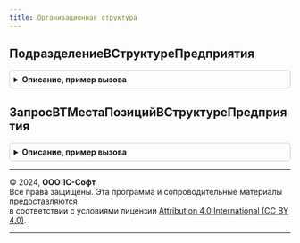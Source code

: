 ```yaml
---
title: Организационная структура
---
```



## ПодразделениеВСтруктуреПредприятия
<details style="margin: 1em 0; padding: 0.5em; border: 1px solid #ccc; border-radius: 6px;">

<summary style="font-weight: bold; cursor: pointer;">Описание, пример вызова</summary>

```bsl

// Возвращает подразделение в структуре предприятия соответствующее организации или подразделению организации.
//
// Параметры:
//	СтруктурнаяЕдиница - СправочникСсылка.Организации, СправочникСсылка.ПодразделенияОрганизаций - элемент структуры юридических лиц.
//
// Возвращаемое значение:
//	СправочникСсылка.СтруктураПредприятия - ссылка на найденное подразделение.
//
Функция ПодразделениеВСтруктуреПредприятия(СтруктурнаяЕдиница) Экспорт
```

Пример вызова
```bsl
Результат = ОрганизационнаяСтруктура.ПодразделениеВСтруктуреПредприятия(СтруктурнаяЕдиница) 
```
</details>

## ЗапросВТМестаПозицийВСтруктуреПредприятия
<details style="margin: 1em 0; padding: 0.5em; border: 1px solid #ccc; border-radius: 6px;">

<summary style="font-weight: bold; cursor: pointer;">Описание, пример вызова</summary>

```bsl

// Возвращает запрос с полями Период, ПозицияШтатногоРасписания, СтруктурноеПодразделение.
//
// Параметры:
//  ТолькоРазрешенные                    - Булево
//  ИмяВТПериодПозицияШтатногоРасписания - Строка
//  ИмяПоляПериод                        - Строка
//  ИмяПоляПозицияШтатногоРасписания     - Строка
//
// Возвращаемое значение:
//  Запрос
//
Функция ЗапросВТМестаПозицийВСтруктуреПредприятия(ТолькоРазрешенные, Экспорт
```

Пример вызова
```bsl
Результат = ОрганизационнаяСтруктура.ЗапросВТМестаПозицийВСтруктуреПредприятия(ТолькоРазрешенные, );
```
</details>

---

© 2024, **ООО 1С-Софт**  
Все права защищены. Эта программа и сопроводительные материалы предоставляются  
в соответствии с условиями лицензии [Attribution 4.0 International (CC BY 4.0)](https://creativecommons.org/licenses/by/4.0/legalcode).

---
